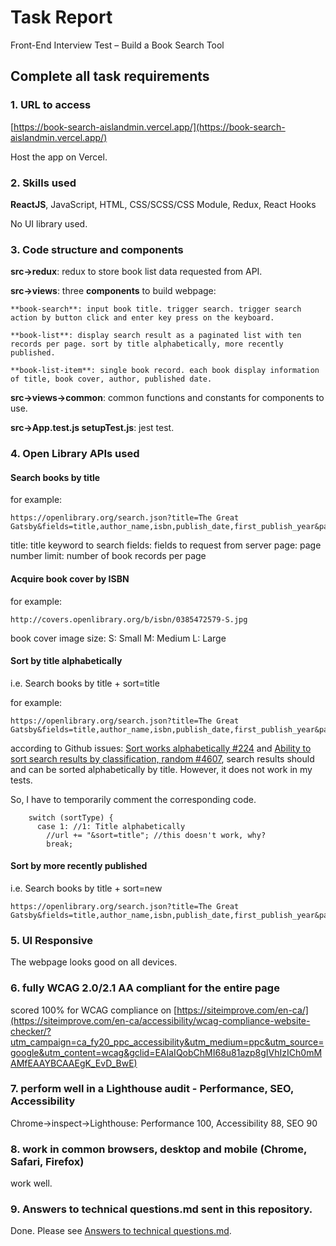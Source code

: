 # Task Report

Front-End Interview Test – Build a Book Search Tool

## Complete all task requirements

### 1. URL to access

[https://book-search-aislandmin.vercel.app/](https://book-search-aislandmin.vercel.app/)

Host the app on Vercel.

### 2. Skills used

**ReactJS**, JavaScript, HTML, CSS/SCSS/CSS Module, Redux, React Hooks

No UI library used.

### 3. Code structure and components

**src->redux**: redux to store book list data requested from API.

**src->views**: three **components** to build webpage:

    **book-search**: input book title. trigger search. trigger search action by button click and enter key press on the keyboard.

    **book-list**: display search result as a paginated list with ten records per page. sort by title alphabetically, more recently published. 

    **book-list-item**: single book record. each book display information of title, book cover, author, published date.

**src->views->common**: common functions and constants for components to use.

**src->App.test.js  setupTest.js**: jest test.

### 4. Open Library APIs used

#### Search books by title
for example:

```
https://openlibrary.org/search.json?title=The Great Gatsby&fields=title,author_name,isbn,publish_date,first_publish_year&page=1&limit=10
```

title: title keyword to search
fields: fields to request from server
page: page number
limit: number of book records per page

#### Acquire book cover by ISBN
for example:

```
http://covers.openlibrary.org/b/isbn/0385472579-S.jpg
```

book cover image size: S: Small  M: Medium L: Large

#### Sort by title alphabetically
i.e. Search books by title + sort=title

for example:
```
https://openlibrary.org/search.json?title=The Great Gatsby&fields=title,author_name,isbn,publish_date,first_publish_year&page=1&limit=10&sort=title
```

according to Github issues: [Sort works alphabetically #224](https://github.com/internetarchive/openlibrary/pull/224) and [Ability to sort search results by classification, random #4607](https://github.com/internetarchive/openlibrary/pull/4607/commits/cb2185ce6ba7df7e0ea1161fa62fbaeb78cacfc2), search results should and can be sorted alphabetically by title. However, it does not work in my tests. 

So, I have to temporarily comment the corresponding code.
```
    switch (sortType) {
      case 1: //1: Title alphabetically
        //url += "&sort=title"; //this doesn't work, why?
        break;
```

#### Sort by more recently published
i.e. Search books by title + sort=new
```
https://openlibrary.org/search.json?title=The Great Gatsby&fields=title,author_name,isbn,publish_date,first_publish_year&page=1&limit=10&sort=new
```

### 5. UI Responsive 

The webpage looks good on all devices.

### 6. fully WCAG 2.0/2.1 AA compliant for the entire page

scored 100% for WCAG compliance on 
[https://siteimprove.com/en-ca/](https://siteimprove.com/en-ca/accessibility/wcag-compliance-website-checker/?utm_campaign=ca_fy20_ppc_accessibility&utm_medium=ppc&utm_source=google&utm_content=wcag&gclid=EAIaIQobChMI68u81azp8gIVhIzICh0mMAMfEAAYBCAAEgK_EvD_BwE)

### 7. perform well in a Lighthouse audit - Performance, SEO, Accessibility
Chrome->inspect->Lighthouse: 
Performance 100, Accessibility 88, SEO 90

### 8. work in common browsers, desktop and mobile (Chrome, Safari, Firefox)
work well.

### 9. Answers to technical questions.md sent in this repository.
Done. Please see [Answers to technical questions.md](https://github.com/aislandmin/book-search-tool/blob/main/Answers%20to%20technical%20questions.md).